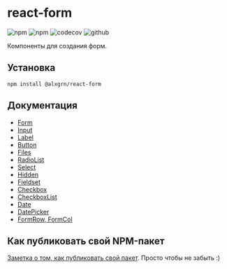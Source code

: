 # react-form
![npm](https://img.shields.io/npm/v/@alxgrn/react-form)
![npm](https://img.shields.io/npm/l/@alxgrn/react-form)
![codecov](https://img.shields.io/codecov/c/github/alxgrn/react-form)
![github](https://img.shields.io/github/actions/workflow/status/alxgrn/react-form/node.js.yml?branch=main)

Компоненты для создания форм.

## Установка

```
npm install @alxgrn/react-form
```

## Документация
* [Form](./docs/Form.md)
* [Input](./docs/Input.md)
* [Label](./docs/Label.md)
* [Button](./docs/Button.md)
* [Files](./docs/Files.md)
* [RadioList](./docs/RadioList.md)
* [Select](./docs/Select.md)
* [Hidden](./docs/Hidden.md)
* [Fieldset](./docs/Fieldset.md)
* [Checkbox](./docs/Checkbox.md)
* [CheckboxList](./docs/CheckboxList.md)
* [Date](./docs/Date.md)
* [DatePicker](./docs/DatePicker.md)
* [FormRow, FormCol](./docs/FormRowCol.md)

## Как публиковать свой NPM-пакет
[Заметка о том, как публиковать свой пакет](./docs/NPM-Publish.md). Просто чтобы не забыть :)
